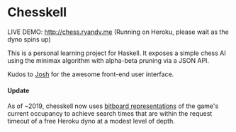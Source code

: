 Chesskell
=========

LIVE DEMO: http://chess.ryandv.me (Running on Heroku, please wait as the dyno spins up)

This is a personal learning project for Haskell. It exposes a simple chess AI using the minimax algorithm with alpha-beta pruning via a JSON API.

Kudos to [Josh](https://github.com/lime-green) for the awesome front-end user interface.

#### Update

As of ~2019, chesskell now uses [bitboard representations](https://www.chessprogramming.org/Bitboards) of the game's current occupancy to achieve search times that are within the request timeout of a free Heroku dyno at a modest level of depth.
